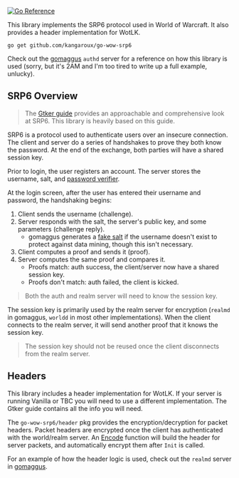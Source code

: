 [![Go Reference](https://pkg.go.dev/badge/github.com/kangaroux/go-wow-srp6.svg)](https://pkg.go.dev/github.com/kangaroux/go-wow-srp6)

This library implements the SRP6 protocol used in World of Warcraft. It also provides a header implementation for WotLK.

```
go get github.com/kangaroux/go-wow-srp6
```

Check out the [gomaggus](https://github.com/Kangaroux/gomaggus) `authd` server for a reference on how this library is used (sorry, but it's 2AM and I'm too tired to write up a full example, unlucky).

## SRP6 Overview

> The [Gtker guide](https://gtker.com/implementation-guide-for-the-world-of-warcraft-flavor-of-srp6/#srp6-overview) provides an approachable and comprehensive look at SRP6. This library is heavily based on this guide.

SRP6 is a protocol used to authenticate users over an insecure connection. The client and server do a series of handshakes to prove they both know the password. At the end of the exchange, both parties will have a shared session key.

Prior to login, the user registers an account. The server stores the username, salt, and [password verifier](https://pkg.go.dev/github.com/kangaroux/go-wow-srp6#PasswordVerifier).

At the login screen, after the user has entered their username and password, the handshaking begins:

1. Client sends the username (challenge).
2. Server responds with the salt, the server's public key, and some parameters (challenge reply).
   - gomaggus generates a [fake salt](https://github.com/Kangaroux/gomaggus/blob/c9ab77cc471056992db0e9ae48071b74878cf728/authd/handler/loginchallenge.go#L80) if the username doesn't exist to protect against data mining, though this isn't necessary.
3. Client computes a proof and sends it (proof).
4. Server computes the same proof and compares it.
   - Proofs match: auth success, the client/server now have a shared session key.
   - Proofs don't match: auth failed, the client is kicked.

> Both the auth and realm server will need to know the session key.

The session key is primarily used by the realm server for encryption (`realmd` in gomaggus, `worldd` in most other implementations). When the client connects to the realm server, it will send another proof that it knows the session key.

> The session key should not be reused once the client disconnects from the realm server.

## Headers

This library includes a header implementation for WotLK. If your server is running Vanilla or TBC you will need to use a different implementation. The Gtker guide contains all the info you will need.

The `go-wow-srp6/header` pkg provides the encryption/decryption for packet headers. Packet headers are encrypted once the client has authenticated with the world/realm server. An [Encode](https://pkg.go.dev/github.com/kangaroux/go-wow-srp6/header#Encode) function will build the header for server packets, and automatically encrypt them after `Init` is called.

For an example of how the header logic is used, check out the `realmd` server in [gomaggus](https://github.com/Kangaroux/gomaggus).
